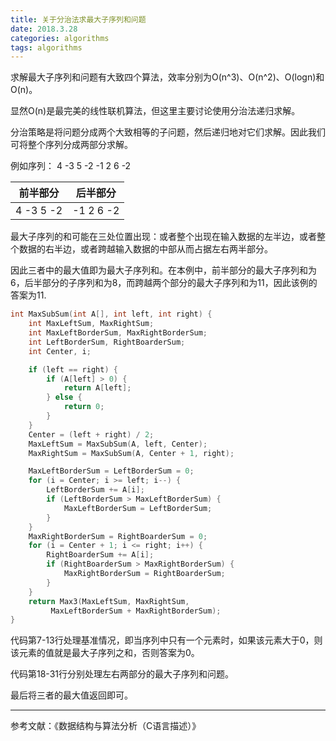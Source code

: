 ```yaml
---
title: 关于分治法求最大子序列和问题
date: 2018.3.28
categories: algorithms
tags: algorithms
---
```


求解最大子序列和问题有大致四个算法，效率分别为O(n^3)、O(n^2)、O(logn)和O(n)。

显然O(n)是最完美的线性联机算法，但这里主要讨论使用分治法递归求解。

<!--more-->

分治策略是将问题分成两个大致相等的子问题，然后递归地对它们求解。因此我们可将整个序列分成两部分求解。

例如序列： 4 -3 5 -2 -1 2 6 -2

|前半部分 |后半部分|
|-----|------|
|4 -3 5 -2| -1 2 6 -2|

最大子序列的和可能在三处位置出现：或者整个出现在输入数据的左半边，或者整个数据的右半边，或者跨越输入数据的中部从而占据左右两半部分。

因此三者中的最大值即为最大子序列和。在本例中，前半部分的最大子序列和为6，后半部分的子序列和为8，而跨越两个部分的最大子序列和为11，因此该例的答案为11.

```c
int MaxSubSum(int A[], int left, int right) {
    int MaxLeftSum, MaxRightSum;
    int MaxLeftBorderSum, MaxRightBorderSum;
    int LeftBorderSum, RightBoarderSum;
    int Center, i;

    if (left == right) {
        if (A[left] > 0) {
            return A[left];
        } else {
            return 0;
        }
    }
    Center = (left + right) / 2;
    MaxLeftSum = MaxSubSum(A, left, Center);
    MaxRightSum = MaxSubSum(A, Center + 1, right);

    MaxLeftBorderSum = LeftBorderSum = 0;
    for (i = Center; i >= left; i--) {
        LeftBorderSum += A[i];
        if (LeftBorderSum > MaxLeftBorderSum) {
            MaxLeftBorderSum = LeftBorderSum;
        }
    }
    MaxRightBorderSum = RightBoarderSum = 0;
    for (i = Center + 1; i <= right; i++) {
        RightBoarderSum += A[i];
        if (RightBoarderSum > MaxRightBorderSum) {
            MaxRightBorderSum = RightBoarderSum;
        }
    }
    return Max3(MaxLeftSum, MaxRightSum,
         MaxLeftBorderSum + MaxRightBorderSum);
}

```

代码第7-13行处理基准情况，即当序列中只有一个元素时，如果该元素大于0，则该元素的值就是最大子序列之和，否则答案为0。

代码第18-31行分别处理左右两部分的最大子序列和问题。

最后将三者的最大值返回即可。

----
参考文献：《数据结构与算法分析（C语言描述）》
